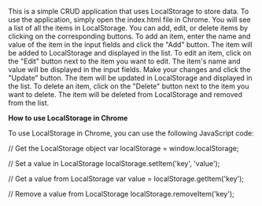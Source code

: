 This is a simple CRUD application that uses LocalStorage to store data.
To use the application, simply open the index.html file in Chrome. You will see a list of all the items in LocalStorage. You can add, edit, or delete items by clicking on the corresponding buttons.
To add an item, enter the name and value of the item in the input fields and click the "Add" button. The item will be added to LocalStorage and displayed in the list.
To edit an item, click on the "Edit" button next to the item you want to edit. The item's name and value will be displayed in the input fields. Make your changes and click the "Update" button. The item will be updated in LocalStorage and displayed in the list.
To delete an item, click on the "Delete" button next to the item you want to delete. The item will be deleted from LocalStorage and removed from the list.

**How to use LocalStorage in Chrome**

To use LocalStorage in Chrome, you can use the following JavaScript code:

// Get the LocalStorage object
var localStorage = window.localStorage;

// Set a value in LocalStorage
localStorage.setItem('key', 'value');

// Get a value from LocalStorage
var value = localStorage.getItem('key');

// Remove a value from LocalStorage
localStorage.removeItem('key');
